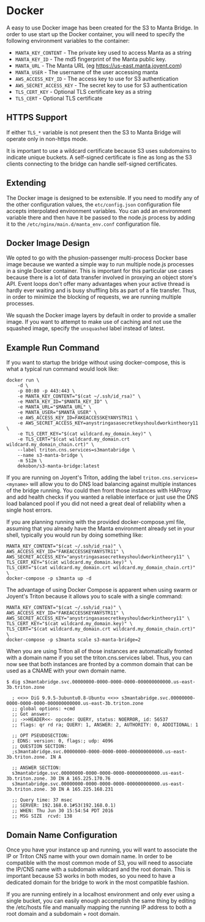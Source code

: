 Docker
======

A easy to use Docker image has been created for the S3 to Manta Bridge. In order
to use start up the Docker container, you will need to specify the following
environment variables to the container:

 * `MANTA_KEY_CONTENT` - The private key used to access Manta as a string 
 * `MANTA_KEY_ID` - The md5 fingerprint of the Manta public key. 
 * `MANTA_URL` - The Manta URL (eg https://us-east.manta.joyent.com)
 * `MANTA_USER` - The username of the user accessing manta
 * `AWS_ACCESS_KEY_ID` - The access key to use for S3 authentication
 * `AWS_SECRET_ACCESS_KEY` - The secret key to use for S3 authentication 
 * `TLS_CERT_KEY` - Optional TLS certificate key as a string
 * `TLS_CERT` - Optional TLS certificate

## HTTPS Support  

If either `TLS_*` variable is not present then the S3 to Manta Bridge will
operate only in non-https mode.
 
It is important to use a wildcard certificate because S3 uses subdomains to
indicate unique buckets. A self-signed certificate is fine as long as the
S3 clients connecting to the bridge can handle self-signed certificates.

## Extending

The Docker image is designed to be extensible. If you need to modify any of
the other configuration values, the `etc/config.json` configuration file
accepts interpolated environment variables. You can add an environment variable
there and then have it be passed to the node.js process by adding it to
the `/etc/nginx/main.d/manta_env.conf` configuration file.

## Docker Image Design

We opted to go with the phusion-passenger multi-process Docker base image 
because we wanted a simple way to run multiple node.js processes in a single
Docker container. This is important for this particular use cases because
there is a lot of data transfer involved in proxying an object store's API.
Event loops don't offer many advantages when your active thread is hardly ever
waiting and is busy shuffling bits as part of a file transfer. Thus, in order to
minimize the blocking of requests, we are running multiple processes.

We squash the Docker image layers by default in order to provide a smaller 
image. If you want to attempt to make use of caching and not use the squashed
image, specify the `unsquashed` label instead of latest.

## Example Run Command

If you want to startup the bridge without using docker-compose, this is what
a typical run command would look like:

```
docker run \
    -d \
    -p 80:80 -p 443:443 \
    -e MANTA_KEY_CONTENT="$(cat ~/.ssh/id_rsa)" \
    -e MANTA_KEY_ID="$MANTA_KEY_ID" \
    -e MANTA_URL="$MANTA_URL" \
    -e MANTA_USER="$MANTA_USER" \
    -e AWS_ACCESS_KEY_ID=FAKEACCESSKEYANYSTR11 \
    -e AWS_SECRET_ACCESS_KEY=anystringasasecretkeyshouldworkintheory11 \
    -e TLS_CERT_KEY="$(cat wildcard.my_domain.key)" \
    -e TLS_CERT="$(cat wildcard.my_domain.crt wildcard.my_domain_chain.crt)" \
    --label triton.cns.services=s3mantabridge \
    --name s3-manta-bridge \
    -m 512m \
    dekobon/s3-manta-bridge:latest
```

If you are running on Joyent's Triton, adding the label `triton.cns.services=<myname>`
will allow you to do DNS load balancing against multiple instances of the bridge
running. You could then front those instances with HAProxy and add health checks
if you wanted a reliable interface or just use the DNS load balanced pool if
you did not need a great deal of reliability when a single host errors.

If you are planning running with the provided docker-compose.yml file, assuming
that you already have the Manta environment already set in your shell, typically
you would run by doing something like:
 
```
MANTA_KEY_CONTENT="$(cat ~/.ssh/id_rsa)" \
AWS_ACCESS_KEY_ID="FAKEACCESSKEYANYSTR11" \
AWS_SECRET_ACCESS_KEY="anystringasasecretkeyshouldworkintheory11" \
TLS_CERT_KEY="$(cat wildcard.my_domain.key)" \
TLS_CERT="$(cat wildcard.my_domain.crt wildcard.my_domain_chain.crt)" \
docker-compose -p s3manta up -d
```

The advantage of using Docker Compose is apparent when using swarm or Joyent's
Triton because it allows you to scale with a single command:

```
MANTA_KEY_CONTENT="$(cat ~/.ssh/id_rsa)" \
AWS_ACCESS_KEY_ID="FAKEACCESSKEYANYSTR11" \
AWS_SECRET_ACCESS_KEY="anystringasasecretkeyshouldworkintheory11" \
TLS_CERT_KEY="$(cat wildcard.my_domain.key)" \
TLS_CERT="$(cat wildcard.my_domain.crt wildcard.my_domain_chain.crt)" \
docker-compose -p s3manta scale s3-manta-bridge=2
```

When you are using Triton all of those instances are automatically fronted
with a domain name if you set the triton.cns.services label. Thus, you can now
see that both instances are fronted by a common domain that can be used as a CNAME
with your own domain name.

```
$ dig s3mantabridge.svc.00000000-0000-0000-0000-000000000000.us-east-3b.triton.zone
  
  ; <<>> DiG 9.9.5-3ubuntu0.8-Ubuntu <<>> s3mantabridge.svc.00000000-0000-0000-0000-000000000000.us-east-3b.triton.zone
  ;; global options: +cmd
  ;; Got answer:
  ;; ->>HEADER<<- opcode: QUERY, status: NOERROR, id: 56537
  ;; flags: qr rd ra; QUERY: 1, ANSWER: 2, AUTHORITY: 0, ADDITIONAL: 1
  
  ;; OPT PSEUDOSECTION:
  ; EDNS: version: 0, flags:; udp: 4096
  ;; QUESTION SECTION:
  ;s3mantabridge.svc.00000000-0000-0000-0000-000000000000.us-east-3b.triton.zone. IN A
  
  ;; ANSWER SECTION:
  s3mantabridge.svc.00000000-0000-0000-0000-000000000000.us-east-3b.triton.zone. 30 IN A 165.225.170.76
  s3mantabridge.svc.00000000-0000-0000-0000-000000000000.us-east-3b.triton.zone. 30 IN A 165.225.168.231
  
  ;; Query time: 37 msec
  ;; SERVER: 192.168.0.1#53(192.168.0.1)
  ;; WHEN: Thu Jun 30 15:54:54 PDT 2016
  ;; MSG SIZE  rcvd: 138
```

## Domain Name Configuration

Once you have your instance up and running, you will want to associate the IP
or Triton CNS name with your own domain name. In order to be compatible with
the most common mode of S3, you will need to associate the IP/CNS name with
a subdomain wildcard and the root domain. This is important because S3 works
in both modes, so you need to have a dedicated domain for the bridge to work
in the most compatible fashion.

If you are running entirely in a localhost environment and only ever using
a single bucket, you can easily enough accomplish the same thing by editing
the /etc/hosts file and manually mapping the running IP address to both a root
domain and a subdomain + root domain.
